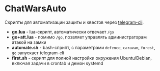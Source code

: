 # ChatWarsAuto
Скрипты для автоматизации защиты и квестов через [telegram-cli](https://github.com/vysheng/tg).
* __go.lua__ - lua-скрипт, автоматически отвечает `/go`
* __go+att.lua__ - помимо `/go`, позвляет управлять администраторам атакой на замки
* __automate.sh__ - bash-сприпт, с параметрами `defence`, `caravan`, `forest`, `go` запускает telegram-cli
* __first.sh__ - скрипт для полной настройки окружения Ubuntu/Debian, включая задачи в crontab и демон systemd
